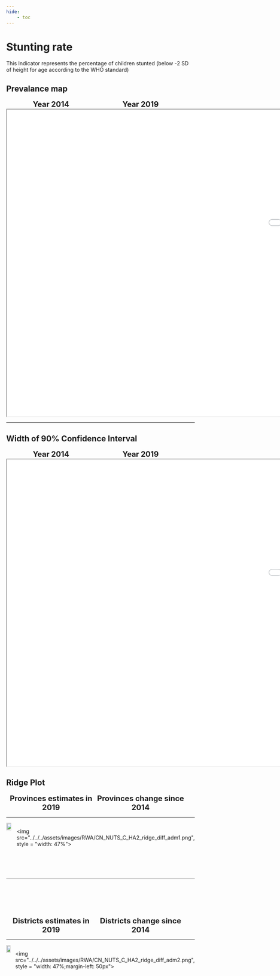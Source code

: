 ```yaml
---
hide:
    - toc
---
```

# Stunting rate

This Indicator represents the percentage of children stunted (below -2 SD of height for age according to the WHO standard)

## Prevalance map

<div style="width: 95%; display:grid; grid-template-columns: repeat(2, 1fr); gap: 0px; text-align:center; font-weight:bold;x">
  <div style="font-size: 20px">Year 2014</div>
  <div style="font-size: 20px">Year 2019</div>
</div>

<iframe src="../../../assets/images/RWA/CN_NUTS_C_HA2_detail.html" style = "width: 2000px; height: 820px"></iframe>

---

## Width of 90% Confidence Interval

<div style="width: 95%; display:grid; grid-template-columns: repeat(2, 1fr); gap: 0px; text-align:center; font-weight:bold;x">
  <div style="font-size: 20px">Year 2014</div>
  <div style="font-size: 20px">Year 2019</div>
</div>

<iframe src="../../../assets/images/RWA/CN_NUTS_C_HA2_detail_ci.html" style = "width: 2000px; height: 820px"></iframe>


## Ridge Plot

<div style="width: 95%; display:grid; grid-template-columns: repeat(2, 1fr); gap: 0px; text-align:center; font-weight:bold;x">
  <div style="font-size: 20px">Provinces estimates in 2019</div>
  <div style="font-size: 20px">Provinces change since 2014</div>
</div>

---

<div style="display: flex">
<img src="../../../assets/images/RWA/CN_NUTS_C_HA2_ridge_adm1.png", style = "width: 47%">

<img src="../../../assets/images/RWA/CN_NUTS_C_HA2_ridge_diff_adm1.png", style = "width: 47%">

</div>

<hr style="height: 1px; background-color: #8c8c8cff; border: none; margin: 20px 0; margin-bottom: 100px; margin-top: 70px;">


<div style="width: 95%; display:grid; grid-template-columns: repeat(2, 1fr); gap: 0px; text-align:center; font-weight:bold;x">
  <div style="font-size: 20px">Districts estimates in 2019</div>
  <div style="font-size: 20px">Districts change since 2014</div>
</div>

---

<div style="display: flex">
<img src="../../../assets/images/RWA/CN_NUTS_C_HA2_ridge_adm2.png", style = "width: 47%">

<img src="../../../assets/images/RWA/CN_NUTS_C_HA2_ridge_diff_adm2.png", style = "width: 47%;margin-left: 50px">

</div>